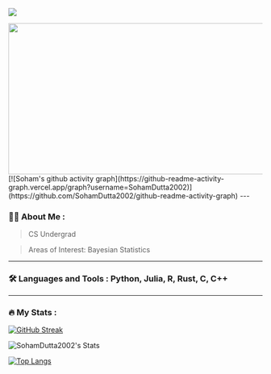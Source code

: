 ![](https://komarev.com/ghpvc/?username=SohamDutta2002)

<div align="center">
  <img src="https://media.giphy.com/media/dWesBcTLavkZuG35MI/giphy.gif" width="600" height="300"/>
</div>
[![Soham's github activity graph](https://github-readme-activity-graph.vercel.app/graph?username=SohamDutta2002)](https://github.com/SohamDutta2002/github-readme-activity-graph)
---

### :woman_technologist: About Me :
> CS Undergrad

> Areas of Interest: Bayesian Statistics
---

### :hammer_and_wrench: Languages and Tools :  Python, Julia, R, Rust, C, C++


---

### :fire: My Stats :
[![GitHub Streak](http://github-readme-streak-stats.herokuapp.com?user=SohamDutta2002&theme=dark&background=000000)](https://git.io/streak-stats)   

![SohamDutta2002's Stats](https://github-readme-stats.vercel.app/api?username=SohamDutta2002&theme=prussian&show_icons=true&hide_border=false&count_private=true)


[![Top Langs](https://github-readme-stats.vercel.app/api/top-langs/?username=SohamDutta2002)](https://github.com/anuraghazra/github-readme-stats)
